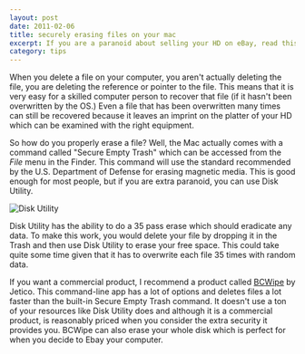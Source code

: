 ```yaml
---
layout: post
date: 2011-02-06
title: securely erasing files on your mac
excerpt: If you are a paranoid about selling your HD on eBay, read this.
category: tips
---
```

When you delete a file on your computer, you aren't actually deleting the file, you are deleting the reference or pointer to the file.   This means that it is very easy for a skilled computer person to recover that file (if it hasn't been overwritten by the OS.)  Even a file that has been overwritten many times can still be recovered because it leaves an imprint on the platter of your HD which can be examined with the right equipment.

So how do you properly erase a file?  Well, the Mac actually comes with a command called "Secure Empty Trash" which can be accessed from the *File* menu in the Finder.  This command will use the standard recommended by the U.S. Department of Defense for erasing magnetic media.  This is good enough for most people, but if you are extra paranoid, you can use Disk Utility.  

![Disk Utility][]

Disk Utility has the ability to do a 35 pass erase which should eradicate any data.  To make this work, you would delete your file by dropping it in the Trash and then use Disk Utility to erase your free space.  This could take quite some time given that it has to overwrite each file 35 times with random data.

If you want a commercial product, I recommend a product called [BCWipe][] by Jetico.  This command-line app has a lot of options and deletes files a lot faster than the built-in Secure Empty Trash command.  It doesn't use a ton of your resources like Disk Utility does and although it is a commercial product, is reasonably priced when you consider the extra security it provides you.  BCWipe can also erase your whole disk which is perfect for when you decide to Ebay your computer.

[Disk Utility]:http://joshkerr.s3.amazonaws.com/images/Disk%20Utility.png
[BCWipe]:http://www.jetico.com/wiping-bcwipe/